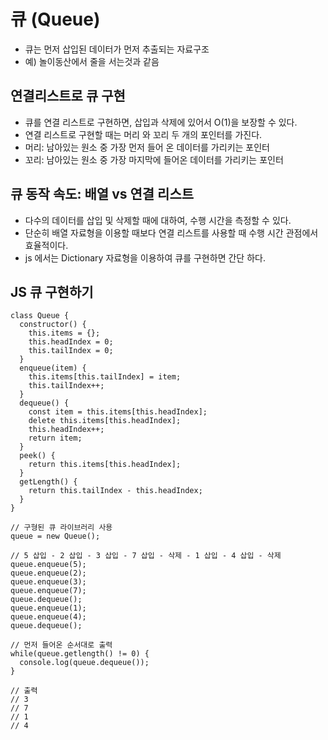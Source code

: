 # 큐 (Queue)

- 큐는 먼저 삽입된 데이터가 먼저 추출되는 자료구조
- 예) 놀이동산에서 줄을 서는것과 같음

## 연결리스트로 큐 구현

- 큐를 연결 리스트로 구현하면, 삽입과 삭제에 있어서 O(1)을 보장할 수 있다.
- 연결 리스트로 구현할 때는 머리 와 꼬리 두 개의 포인터를 가진다.
- 머리: 남아있는 원소 중 가장 먼저 들어 온 데이터를 가리키는 포인터
- 꼬리: 남아있는 원소 중 가장 마지막에 들어온 데이터를 가리키는 포인터

## 큐 동작 속도: 배열 vs 연결 리스트

- 다수의 데이터를 삽입 및 삭제할 때에 대하여, 수행 시간을 측정할 수 있다.
- 단순히 배열 자료형을 이용할 때보다 연결 리스트를 사용할 때 수행 시간 관점에서 효율적이다.
- js 에서는 Dictionary 자료형을 이용하여 큐를 구현하면 간단 하다.

## JS 큐 구현하기

```
class Queue {
  constructor() {
    this.items = {};
    this.headIndex = 0;
    this.tailIndex = 0;
  }
  enqueue(item) {
    this.items[this.tailIndex] = item;
    this.tailIndex++;
  }
  dequeue() {
    const item = this.items[this.headIndex];
    delete this.items[this.headIndex];
    this.headIndex++;
    return item;
  }
  peek() {
    return this.items[this.headIndex];
  }
  getLength() {
    return this.tailIndex - this.headIndex;
  }
}

// 구형된 큐 라이브러리 사용
queue = new Queue();

// 5 삽입 - 2 삽입 - 3 삽입 - 7 삽입 - 삭제 - 1 삽입 - 4 삽입 - 삭제
queue.enqueue(5);
queue.enqueue(2);
queue.enqueue(3);
queue.enqueue(7);
queue.dequeue();
queue.enqueue(1);
queue.enqueue(4);
queue.dequeue();

// 먼저 들어온 순서대로 출력
while(queue.getlength() != 0) {
  console.log(queue.dequeue());
}

// 출력
// 3
// 7
// 1
// 4
```
